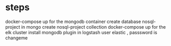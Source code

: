 # steps
docker-compose up for the mongodb container
create database nosql-project in mongo
create nosql-project collection
docker-compose up for the elk cluster
install mongodb plugin in logstash
user elastic , passsword is changeme